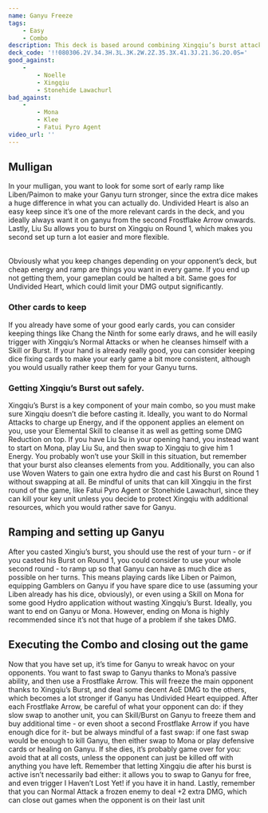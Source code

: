 ```yaml
---
name: Ganyu Freeze
tags:
    - Easy
    - Combo
description: This deck is based around combining Xingqiu’s burst attacks together with Ganyu’s Frostflake Arrow to freeze the enemies and deal huge AoE DMG in the process. After Xingiu uses his Elemental Burst, it’s all a game of switching in Ganyu safely, dealing a lot of DMG, and then repeat next round. Keep in mind that fast swaps can counter this deck easily, so always make sure your Ganyu is safe from harm.
deck_code: '!!080306.2V.34.3H.3L.3K.2W.2Z.35.3X.41.3J.21.3G.2O.0S='
good_against:
    - 
        - Noelle
        - Xingqiu
        - Stonehide Lawachurl
bad_against:
    - 
        - Mona
        - Klee
        - Fatui Pyro Agent
video_url: ''
---
```

 
## Mulligan
<CardRow :cards= "['Elemental Resonance: Woven Waters', 'Liben', 'Liu Su', 'Paimon', 'Undivided Heart']"></CardRow>
In your mulligan, you want to look for some sort of early ramp like Liben/Paimon to make your Ganyu turn stronger, since the extra dice makes a huge difference in what you can actually do. Undivided Heart is also an easy keep since it’s one of the more relevant cards in the deck, and you ideally always want it on ganyu from the second Frostflake Arrow onwards. Lastly, Liu Su allows you to burst on Xingqiu on Round 1, which makes you second set up turn a lot easier and more flexible.  <br></br>

Obviously what you keep changes depending on your opponent’s deck, but cheap energy and ramp are things you want in every game. If you end up not getting them, your gameplan could be halted a bit. Same goes for Undivided Heart, which could limit your DMG output significantly.

 
### Other cards to keep
<CardFan :cards="['Chang the Ninth', 'The Bestest Travel Companion']"></CardFan>
If you already have some of your good early cards, you can consider keeping things like Chang the Ninth for some early draws, and he will easily trigger with Xingqiu’s Normal Attacks or when he cleanses himself with a Skill or Burst. If your hand is already really good, you can consider keeping dice fixing cards to make your early game a bit more consistent, although you would usually rather keep them for your Ganyu turns. 
### Getting Xingqiu’s Burst out safely.
Xingqiu’s Burst is a key component of your main combo, so you must make sure Xingqiu doesn’t die before casting it. Ideally, you want to do Normal Attacks to charge up Energy, and if the opponent applies an element on you, use your Elemental Skill to cleanse it as well as getting some DMG Reduction on top. If you have Liu Su in your opening hand, you instead want to start on Mona, play Liu Su, and then swap to Xingqiu to give him 1 Energy. You probably won’t use your Skill in this situation, but remember that your burst also cleanses elements from you. Additionally, you can also use Woven Waters to gain one extra hydro die and cast his Burst on Round 1 without swapping at all. Be mindful of units that can kill Xingqiu in the first round of the game, like Fatui Pyro Agent or Stonehide Lawachurl, since they can kill your key unit unless you decide to protect Xingqiu with additional resources, which you would rather save for Ganyu. 
 
## Ramping and setting up Ganyu
 After you casted Xingiu’s burst, you should use the rest of your turn - or if you casted his Burst on Round 1, you could consider to use your whole second round - to ramp up so that Ganyu can have as much dice as possible on her turns. This means playing cards like Liben or Paimon, equipping Gamblers on Ganyu if you have spare dice to use (assuming your Liben already has his dice, obviously), or even using a Skill on Mona for some good Hydro application without wasting Xingqiu’s Burst. Ideally, you want to end on Ganyu or Mona. However, ending on Mona is highly recommended since it’s not that huge of a problem if she takes DMG.

 
## Executing the Combo and closing out the game
Now that you have set up, it’s time for Ganyu to wreak havoc on your opponents. You want to fast swap to Ganyu thanks to Mona’s passive ability, and then use a Frostflake Arrow. This will freeze the main opponent thanks to Xingqiu’s Burst, and deal some decent AoE DMG to the others, which becomes a lot stronger if Ganyu has Undivided Heart equipped. After each Frostflake Arrow, be careful of what your opponent can do: if they slow swap to another unit, you can Skill/Burst on Ganyu to freeze them and buy additional time - or even shoot a second Frostflake Arrow if you have enough dice for it- but be always mindful of a fast swap: if one fast swap would be enough to kill Ganyu, then either swap to Mona or play defensive cards or healing on Ganyu. If she dies, it’s probably game over for you: avoid that at all costs, unless the opponent can just be killed off with anything you have left. Remember that letting Xingqiu die after his burst is active isn’t necessarily bad either: it allows you to swap to Ganyu for free, and even trigger I Haven’t Lost Yet! if you have it in hand. Lastly, remember that you can Normal Attack a frozen enemy to deal +2 extra DMG, which can close out games when the opponent is on their last unit

